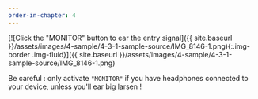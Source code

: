 ```yaml
---
order-in-chapter: 4
---
```


[![Click the "MONITOR" button to ear the entry signal]({{ site.baseurl }}/assets/images/4-sample/4-3-1-sample-source/IMG_8146-1.png){:.img-border .img-fluid}]({{
site.baseurl }}/assets/images/4-sample/4-3-1-sample-source/IMG_8146-1.png)

Be careful : only activate `"MONITOR"` if you have headphones connected to your device, unless you'll ear big larsen !
